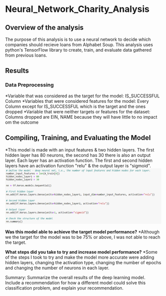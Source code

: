 # Neural_Network_Charity_Analysis

## Overview of the analysis
The purpose of this analysis is to use a neural network to decide which companies should recieve loans from Alphabet Soup. This analysis uses python's TensorFlow library to create, train, and evaluate data gathered from previous loans.

## Results

### Data Preprocessing
*Variable that was considered as the target for the model: IS_SUCCESSFUL Column
*Variables that were considered features for the model: Every Column except for IS_SUCCESSFUL which is the target and the ones dropped
*Variable that were neither targets or features for the dataset: Columns dropped are EIN, NAME because they will have little to no impact om the outcome

## Compiling, Training, and Evaluating the Model
*This model is made with an input features & two hidden layers. The first hidden layer has 80 neurons, the second has 30 there is also an output layer. Each layer has an activation function. The first and second hidden layers have an activation function "relu" & the output layer is "sigmoid".
![pic1](https://github.com/Klubbers0/Neural_Network_Charity_Analysis/blob/a289384d1575bd1f975729fb5859b1aa476f403c/image1.PNG)

**Was this model able to achieve the target model performance?**
*Although we the target for the model was to be 75% or above, I was not able to reach the target.


**What steps did you take to try and increase model performance?**
*Some of the steps I took to try and make the model more accurate were adding hidden layers, changing the activation type, changing the number of epochs and changing the number of neurons in each layer.


Summary: Summarize the overall results of the deep learning model. Include a recommendation for how a different model could solve this classification problem, and explain your recommendation.
